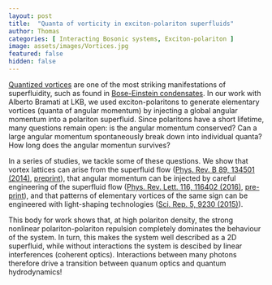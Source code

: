 ```yaml
---
layout: post
title:  "Quanta of vorticity in exciton-polariton superfluids"
author: Thomas
categories: [ Interacting Bosonic systems, Exciton-polariton ]
image: assets/images/Vortices.jpg
featured: false
hidden: false
---
```


[Quantized vortices](https://en.wikipedia.org/wiki/Quantum_vortex) are one of the most striking manifestations of superfluidity, such as found in [Bose-Einstein condensates](https://en.wikipedia.org/wiki/Bose%E2%80%93Einstein_condensate).
In our work with Alberto Bramati at LKB, we used exciton-polaritons to generate elementary vortices (quanta of angular momentum) by injecting a global angular momentum into a polariton superfluid.
Since polaritons have a short lifetime, many questions remain open: is the angular momentum conserved? Can a large angular momentum spontaneously break down into individual quanta?
How long does the angular momentun survives?

In a series of studies, we tackle some of these questions. We show that vortex lattices can arise from the superfluid flow ([Phys. Rev. B 89, 134501 (2014)](https://journals.aps.org/prb/abstract/10.1103/PhysRevB.89.134501), [preprint](https://arxiv.org/pdf/1404.1186)), 
that angular momentum can be injected by careful engineering of the superfluid flow ([Phys. Rev. Lett. 116, 116402 (2016)](https://journals.aps.org/prl/abstract/10.1103/PhysRevLett.116.116402), [pre-print](https://arxiv.org/pdf/1509.02680)), 
and that patterns of elementary vortices of the same sign can be engineered with light-shaping technologies ([Sci. Rep. 5, 9230 (2015)](https://www.nature.com/articles/srep09230)).

This body for work shows that, at high polariton density, the strong nonlinear polariton-polariton repulsion completely dominates the behaviour of the system. 
In turn, this makes the system well described as a 2D superfluid, while without interactions the system is descibed by linear interferences (coherent optics).
Interactions between many photons therefore drive a transition between quanum optics and quantum hydrodynamics!